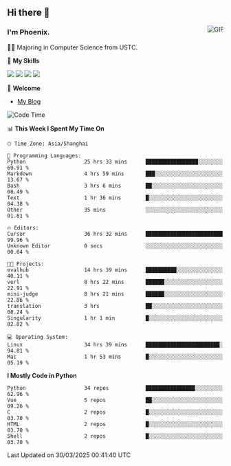 ## Hi there 👋
<img align="right" alt="GIF" src="https://raw.githubusercontent.com/JoeyBling/JoeyBling/master/pic/pusheencode.gif" />

### I'm Phoenix.

👨‍🎓 Majoring in Computer Science from USTC.

🌟 **My Skills**

![](https://img.shields.io/badge/-Python-3e74a2?style=flat-square&logo=Python&logoColor=fff)
![](https://img.shields.io/badge/-C++-9f62a5?style=flat&logo=cplusplus&logoColor=white)
![](https://img.shields.io/badge/-Linux-185886?style=flat-square&logo=Linux&logoColor=fff)
![](https://img.shields.io/badge/-Rust-ff4136?style=flat-square&logo=Rust&logoColor=fff)

💬 **Welcome**

- [My Blog](https://ysy-phoenix.github.io/)

<!--START_SECTION:waka-->
![Code Time](http://img.shields.io/badge/Code%20Time-1%2C339%20hrs%2049%20mins-blue)

📊 **This Week I Spent My Time On** 

```text
🕑︎ Time Zone: Asia/Shanghai

💬 Programming Languages: 
Python                   25 hrs 33 mins      █████████████████░░░░░░░░   69.91 % 
Markdown                 4 hrs 59 mins       ███░░░░░░░░░░░░░░░░░░░░░░   13.67 % 
Bash                     3 hrs 6 mins        ██░░░░░░░░░░░░░░░░░░░░░░░   08.49 % 
Text                     1 hr 36 mins        █░░░░░░░░░░░░░░░░░░░░░░░░   04.38 % 
Other                    35 mins             ░░░░░░░░░░░░░░░░░░░░░░░░░   01.61 % 

🔥 Editors: 
Cursor                   36 hrs 32 mins      █████████████████████████   99.96 % 
Unknown Editor           0 secs              ░░░░░░░░░░░░░░░░░░░░░░░░░   00.04 % 

🐱‍💻 Projects: 
evalhub                  14 hrs 39 mins      ██████████░░░░░░░░░░░░░░░   40.11 % 
verl                     8 hrs 22 mins       ██████░░░░░░░░░░░░░░░░░░░   22.91 % 
mini-judge               8 hrs 21 mins       ██████░░░░░░░░░░░░░░░░░░░   22.86 % 
translation              3 hrs               ██░░░░░░░░░░░░░░░░░░░░░░░   08.24 % 
Singularity              1 hr 1 min          █░░░░░░░░░░░░░░░░░░░░░░░░   02.82 % 

💻 Operating System: 
Linux                    34 hrs 39 mins      ████████████████████████░   94.81 % 
Mac                      1 hr 53 mins        █░░░░░░░░░░░░░░░░░░░░░░░░   05.19 % 
```

**I Mostly Code in Python** 

```text
Python                   34 repos            ████████████████░░░░░░░░░   62.96 % 
Vue                      5 repos             ██░░░░░░░░░░░░░░░░░░░░░░░   09.26 % 
C                        2 repos             █░░░░░░░░░░░░░░░░░░░░░░░░   03.70 % 
HTML                     2 repos             █░░░░░░░░░░░░░░░░░░░░░░░░   03.70 % 
Shell                    2 repos             █░░░░░░░░░░░░░░░░░░░░░░░░   03.70 % 
```




 Last Updated on 30/03/2025 00:41:40 UTC
<!--END_SECTION:waka-->

<!--
**ysy-phoenix/ysy-phoenix** is a ✨ _special_ ✨ repository because its `README.md` (this file) appears on your GitHub profile.

Here are some ideas to get you started:

- 🔭 I’m currently working on ...
- 🌱 I’m currently learning ...
- 👯 I’m looking to collaborate on ...
- 🤔 I’m looking for help with ...
- 💬 Ask me about ...
- 📫 How to reach me: ...
- 😄 Pronouns: ...
- ⚡ Fun fact: ...
-->
